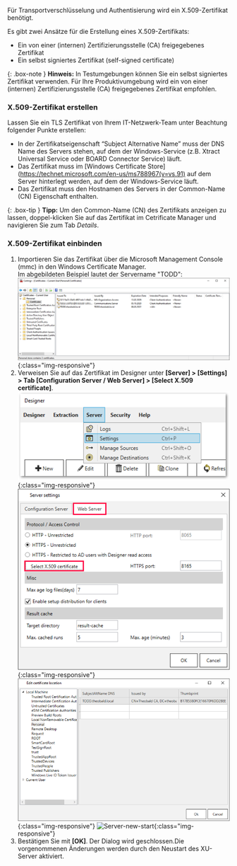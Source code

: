 Für Transportverschlüsselung und Authentisierung wird ein X.509-Zertifikat benötigt.

Es gibt zwei Ansätze für die Erstellung eines X.509-Zertifikats:
- Ein von einer (internen) Zertifizierungsstelle (CA) freigegebenes Zertifikat 
- Ein selbst signiertes Zertifikat (self-signed certificate)

{: .box-note }
**Hinweis:** In Testumgebungen können Sie ein selbst signiertes Zertifikat verwenden. Für Ihre Produktivumgebung wird ein von einer (internen) Zertifizierungsstelle (CA) freigegebenes Zertifikat empfohlen. 


### X.509-Zertifikat erstellen

Lassen Sie ein TLS Zertifikat von Ihrem IT-Netzwerk-Team unter Beachtung folgender Punkte erstellen:

- In der Zertifikatseigenschaft “Subject Alternative Name” muss der DNS Name des Servers stehen, auf dem der Windows-Service (z.B. Xtract Universal Service oder BOARD Connector Service) läuft.
- Das Zertifikat muss im [Windows Certificate Store](https://technet.microsoft.com/en-us/ms788967(v=vs.91) auf dem Server hinterlegt werden, auf dem der Windows-Service läuft.<br>
- Das Zertifikat muss den Hostnamen des Servers in der Common-Name (CN) Eigenschaft enthalten. 

{: .box-tip }
**Tipp:** Um den Common-Name (CN) des Zertifikats anzeigen zu lassen, doppel-klicken Sie auf das Zertifikat im Cetrificate Manager und navigieren Sie zum Tab *Details*.

### X.509-Zertifikat einbinden

1. Importieren Sie das Zertifikat über die Microsoft Management Console (mmc) in den Windows Certificate Manager. <br>
Im abgebildeten Beispiel lautet der Servername "TODD":
![XU-X509-MMC](/img/content/XU-X509-MMC.png){:class="img-responsive"}
2. Verweisen Sie auf das Zertifikat im Designer unter **[Server] > [Settings] > Tab [Configuration Server / Web Server] > [Select X.509 certificate]**.
![Server-settings_manage](/img/content/server-settings_manage.png){:class="img-responsive"}
![Server-settings_manage](/img/content/server-settings-certificate-web.png){:class="img-responsive"}
![Server-settings_manage](/img/content/certificate-edit-location.png){:class="img-responsive"}
![Server-new-start](/img/content/restart-server.png){:class="img-responsive"}
3. Bestätigen Sie mit **[OK]**. Der Dialog wird geschlossen.Die vorgenommenen Änderungen werden durch den Neustart des XU-Server aktiviert.